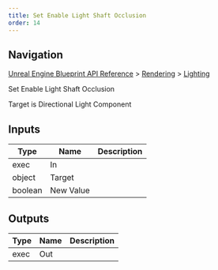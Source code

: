 ```yaml
---
title: Set Enable Light Shaft Occlusion
order: 14
---
```

## Navigation

[Unreal Engine Blueprint API Reference](https://dev.epicgames.com/documentation/en-us/unreal-engine/BlueprintAPI) > [Rendering](https://dev.epicgames.com/documentation/en-us/unreal-engine/BlueprintAPI/Rendering) > [Lighting](https://dev.epicgames.com/documentation/en-us/unreal-engine/BlueprintAPI/Rendering/Lighting)

Set Enable Light Shaft Occlusion

Target is Directional Light Component

## Inputs

| Type | Name | Description |
| --- | --- | --- |
| exec | In |  |
| object | Target |  |
| boolean | New Value |  |

## Outputs

| Type | Name | Description |
| --- | --- | --- |
| exec | Out |  |
